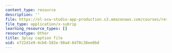 ```yaml
---
content_type: resource
description: ''
file: https://ol-ocw-studio-app-production.s3.amazonaws.com/courses/res-18-008-calculus-revisited-complex-variables-differential-equations-and-linear-algebra-fall-2011/e722d1e94cb8582e98ad6d78c38ee0bd_rVvGqWyQB_0.vtt
file_type: application/x-subrip
learning_resource_types: []
resourcetype: Other
title: 3play caption file
uid: e722d1e9-4cb8-582e-98ad-6d78c38ee0bd
---
```

